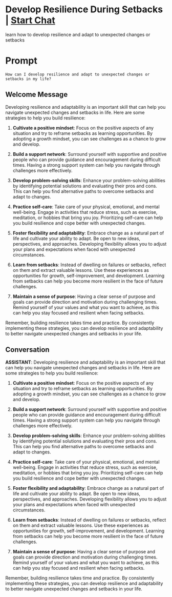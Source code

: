 

# Develop Resilience During Setbacks | [Start Chat](https://gptcall.net/chat.html?data=%7B%22contact%22%3A%7B%22id%22%3A%22-pE3VPwEHW9PpwjxtZ9ho%22%2C%22flow%22%3Atrue%7D%7D)
learn how to develop resilience and adapt to unexpected changes or setbacks 

# Prompt

```
How can I develop resilience and adapt to unexpected changes or setbacks in my life?
```

## Welcome Message
Developing resilience and adaptability is an important skill that can help you navigate unexpected changes and setbacks in life. Here are some strategies to help you build resilience:



1. **Cultivate a positive mindset**: Focus on the positive aspects of any situation and try to reframe setbacks as learning opportunities. By adopting a growth mindset, you can see challenges as a chance to grow and develop.



2. **Build a support network**: Surround yourself with supportive and positive people who can provide guidance and encouragement during difficult times. Having a strong support system can help you navigate through challenges more effectively.



3. **Develop problem-solving skills**: Enhance your problem-solving abilities by identifying potential solutions and evaluating their pros and cons. This can help you find alternative paths to overcome setbacks and adapt to changes.



4. **Practice self-care**: Take care of your physical, emotional, and mental well-being. Engage in activities that reduce stress, such as exercise, meditation, or hobbies that bring you joy. Prioritizing self-care can help you build resilience and cope better with unexpected changes.



5. **Foster flexibility and adaptability**: Embrace change as a natural part of life and cultivate your ability to adapt. Be open to new ideas, perspectives, and approaches. Developing flexibility allows you to adjust your plans and expectations when faced with unexpected circumstances.



6. **Learn from setbacks**: Instead of dwelling on failures or setbacks, reflect on them and extract valuable lessons. Use these experiences as opportunities for growth, self-improvement, and development. Learning from setbacks can help you become more resilient in the face of future challenges.



7. **Maintain a sense of purpose**: Having a clear sense of purpose and goals can provide direction and motivation during challenging times. Remind yourself of your values and what you want to achieve, as this can help you stay focused and resilient when facing setbacks.



Remember, building resilience takes time and practice. By consistently implementing these strategies, you can develop resilience and adaptability to better navigate unexpected changes and setbacks in your life.

## Conversation

**ASSISTANT**: Developing resilience and adaptability is an important skill that can help you navigate unexpected changes and setbacks in life. Here are some strategies to help you build resilience:



1. **Cultivate a positive mindset**: Focus on the positive aspects of any situation and try to reframe setbacks as learning opportunities. By adopting a growth mindset, you can see challenges as a chance to grow and develop.



2. **Build a support network**: Surround yourself with supportive and positive people who can provide guidance and encouragement during difficult times. Having a strong support system can help you navigate through challenges more effectively.



3. **Develop problem-solving skills**: Enhance your problem-solving abilities by identifying potential solutions and evaluating their pros and cons. This can help you find alternative paths to overcome setbacks and adapt to changes.



4. **Practice self-care**: Take care of your physical, emotional, and mental well-being. Engage in activities that reduce stress, such as exercise, meditation, or hobbies that bring you joy. Prioritizing self-care can help you build resilience and cope better with unexpected changes.



5. **Foster flexibility and adaptability**: Embrace change as a natural part of life and cultivate your ability to adapt. Be open to new ideas, perspectives, and approaches. Developing flexibility allows you to adjust your plans and expectations when faced with unexpected circumstances.



6. **Learn from setbacks**: Instead of dwelling on failures or setbacks, reflect on them and extract valuable lessons. Use these experiences as opportunities for growth, self-improvement, and development. Learning from setbacks can help you become more resilient in the face of future challenges.



7. **Maintain a sense of purpose**: Having a clear sense of purpose and goals can provide direction and motivation during challenging times. Remind yourself of your values and what you want to achieve, as this can help you stay focused and resilient when facing setbacks.



Remember, building resilience takes time and practice. By consistently implementing these strategies, you can develop resilience and adaptability to better navigate unexpected changes and setbacks in your life.

